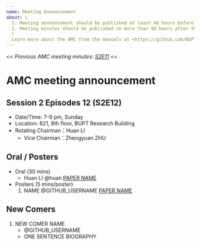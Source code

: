 ```yaml
---
name: Meeting Announcement
about: \
  1. Meeting announcement should be published at least 48 hours before the meeting, and the \
  1. Meeting minutes should be published no more than 48 hours after the meeting. \
  \
  Learn more about the AMC from the manuals at <https://github.com/BUPT/ai-ml.club/wiki>
---
```


<< _Previous AMC meeting minutes: [S2E11](https://ai-ml.club/events/seminar-meeting-minutes-2-11/)_ <<

# AMC meeting announcement

## Session 2 Episodes 12 (S2E12)

- Date/Time: 7-9 pm, Sunday
- Location: 821, 8th floor, BUPT Research Building
- Rotating Chairman：Huan LI
  - Vice Chairman：Zhengyuan ZHU

## Oral / Posters

- Oral (30 mins)
    - Huan LI @huan [PAPER NAME](https://arxiv.org/PAPER_URL)
- Posters (5 mins/poster)
    1. NAME @GITHUB_USERNAME [PAPER NAME](https://arxiv.org/PAPER_URL)

## New Comers

1. NEW COMER NAME
    - @GITHUB_USERNAME
    - ONE SENTENCE BIOGRAPHY

